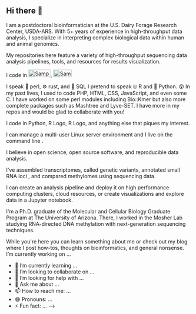 ## Hi there 👋

I am a postdoctoral bioinformatician at the U.S. Dairy Forage Research Center, USDA-ARS. With 5+ years of experience in high-throughput data analysis, I specialize in interpreting complex biological data within human and animal genomics. 

My repositories here feature a variety of high-throughput sequencing data analysis pipelines, tools, and resources for results visualization.

I code in <img src="https://groverj3.github.io/images/Python-Logo.png" alt="Sample Image" width="60" height="20">, <img src="https://ih1.redbubble.net/image.2342919483.1141/st,small,507x507-pad,600x600,f8f8f8.jpg" alt="Sample Image" width="50" height="20"> 


I speak 🐫 perl, ⚙️ rust, and 🐬 SQL
I pretend to speak 🙄 R and 🐍 Python.
😵 In my past lives, I used to code PHP, HTML, CSS, JavaScript, and even some C.
I have worked on some perl modules including Bio::Kmer but also more complete packages such as Mashtree and Lyve-SET. I have more in my repos and would be glad to collaborate with you!

 I code in Python, R Logo, R Logo, and anything else that piques my interest.

 I can manage a multi-user Linux  server environment and I live on the command line .

 I believe in open science, open source software, and reproducible data analysis.

 I've assembled transcriptomes, called genetic variants, annotated small RNA loci , and compared methylomes using sequencing data.

 I can create an analysis pipeline and deploy it on high performance computing clusters, cloud resources, or create visualizations and explore data in a Jupyter notebook.

 I'm a Ph.D. graduate of the Molecular and Cellular Biology Graduate Program at The University of Arizona. There, I worked in the Mosher Lab studying RNA-directed DNA methylation with next-generation sequencing techniques.

While you're here you can learn something about me or check out my blog where I post how-tos, thoughts on bioinformatics, and general nonsense.
I’m currently working on ...
- 🌱 I’m currently learning ...
- 👯 I’m looking to collaborate on ...
- 🤔 I’m looking for help with ...
- 💬 Ask me about ...
- 📫 How to reach me: ...
- 😄 Pronouns: ...
- ⚡ Fun fact: ...
-->
